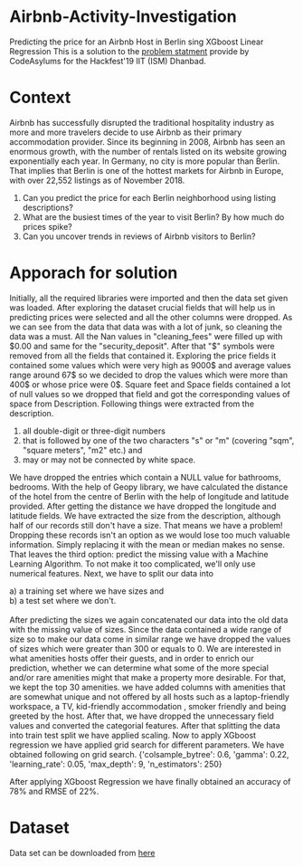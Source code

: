 # Airbnb-Activity-Investigation
Predicting the price for an Airbnb Host in Berlin sing XGboost Linear Regression
This is a solution to the [problem statment](https://www.kaggle.com/brittabettendorf/berlin-airbnb-data) provide by CodeAsylums for the Hackfest'19 IIT (ISM) Dhanbad.

# Context
Airbnb has successfully disrupted the traditional hospitality industry as more and more travelers decide to use Airbnb as their primary accommodation provider. Since its beginning in 2008, Airbnb has seen an enormous growth, with the number of rentals listed on its website growing exponentially each year. In Germany, no city is more popular than Berlin. That implies that Berlin is one of the hottest markets for Airbnb in Europe, with over 22,552 listings as of November 2018.
1. Can you predict the price for each Berlin neighborhood using listing descriptions?
2. What are the busiest times of the year to visit Berlin? By how much do prices spike?
3. Can you uncover trends in reviews of Airbnb visitors to Berlin?

# Apporach for solution

Initially, all the required libraries were imported and then the data set given was loaded. After exploring the dataset crucial fields that will help us in predicting prices were selected and all the other columns were dropped.
As we can see from the data that data was with a lot of junk, so cleaning the data was a must. All the Nan values in "cleaning_fees" were filled up with $0.00 and same for the "security_deposit". After that "$" symbols were removed from all the fields that contained it. Exploring the price fields it contained some values which were very high as 9000$ and average values range around 67$ so we decided to drop the values which were more than 400$ or whose price were 0$. Square feet and Space fields contained a lot of null values so we dropped that field and got the corresponding values of space from Description. Following things were extracted from the description.
1. all double-digit or three-digit numbers
2. that is followed by one of the two characters "s" or "m" (covering "sqm", "square meters", "m2" etc.) and
3. may or may not be connected by white space.

We have dropped the entries which contain a NULL value for bathrooms, bedrooms. With the help of Geopy library, we have calculated the distance of the hotel from the centre of Berlin with the help of longitude and latitude provided.  After getting the distance we have dropped the longitude and latitude fields.  We have extracted the size from the description, although half of our records still don't have a size. That means we have a problem! Dropping these records isn't an option as we would lose too much valuable information. Simply replacing it with the mean or median makes no sense. That leaves the third option: predict the missing value with a Machine Learning Algorithm. To not make it too complicated, we'll only use numerical features. Next, we have to split our data into</br>

a) a training set where we have sizes and <br/>
b) a test set where we don't.<br/><br/>
After predicting the sizes we again concatenated our data into the old data with the missing value of sizes.  Since the data contained a wide range of size so to make our data come in similar range we have dropped the values of sizes which were greater than 300 or equals to 0. We are interested in what amenities hosts offer their guests, and in order to enrich our prediction, whether we can determine what some of the more special and/or rare amenities might that make a property more desirable.  For that, we kept the top 30 amenities.  we have added columns with amenities that are somewhat unique and not offered by all hosts such as a laptop-friendly workspace, a TV, kid-friendly accommodation , smoker friendly and being greeted by the host.  After that, we have dropped the unnecessary field values and converted the categorial features. After that splitting the data into train test split we have applied scaling.  Now to apply XGboost regression we have applied grid search for different parameters. We have obtained following on grid search. 
{'colsample_bytree': 0.6, 'gamma': 0.22, 'learning_rate': 0.05, 'max_depth': 9, 'n_estimators': 250}

After applying XGboost Regression we have finally obtained an accuracy of 78% and RMSE of 22%.

# Dataset

Data set can be downloaded from [here](https://www.kaggle.com/brittabettendorf/berlin-airbnb-data)
